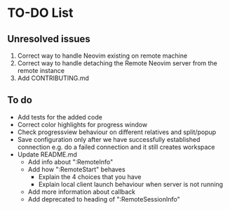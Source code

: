 # TO-DO List

## Unresolved issues

1. Correct way to handle Neovim existing on remote machine
2. Correct way to handle detaching the Remote Neovim server from the remote instance
3. Add CONTRIBUTING.md

## To do

- Add tests for the added code
- Correct color highlights for progress window
- Check progressview behaviour on different relatives and split/popup
- Save configuration only after we have successfully established connection e.g.
  do a failed connection and it still creates workspace
- Update README.md
  - Add info about ":RemoteInfo"
  - Add how ":RemoteStart" behaves
    - Explain the 4 choices that you have
    - Explain local client launch behaviour when server is not running
  - Add more information about callback
  - Add deprecated to heading of ":RemoteSessionInfo"
